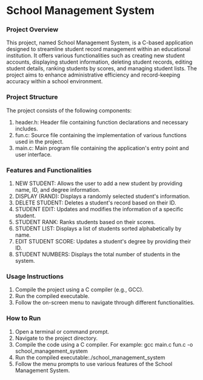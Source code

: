 # School Management System
### Project Overview
This project, named School Management System, is a C-based application designed to streamline student record management within an educational institution. 
It offers various functionalities such as creating new student accounts, displaying student information, deleting student records, editing student details, ranking students by scores, and managing student lists. 
The project aims to enhance administrative efficiency and record-keeping accuracy within a school environment.
### Project Structure
The project consists of the following components:
1) header.h: Header file containing function declarations and necessary includes.
2) fun.c: Source file containing the implementation of various functions used in the project.
3) main.c: Main program file containing the application's entry point and user interface.
### Features and Functionalities
1) NEW STUDENT: Allows the user to add a new student by providing name, ID, and degree information.
2) DISPLAY (RAND): Displays a randomly selected student's information.
3) DELETE STUDENT: Deletes a student's record based on their ID.
4) STUDENT EDIT: Updates and modifies the information of a specific student.
5) STUDENT RANK: Ranks students based on their scores.
6) STUDENT LIST: Displays a list of students sorted alphabetically by name.
7) EDIT STUDENT SCORE: Updates a student's degree by providing their ID.
8) STUDENT NUMBERS: Displays the total number of students in the system.
### Usage Instructions
1) Compile the project using a C compiler (e.g., GCC).
2) Run the compiled executable.
3) Follow the on-screen menu to navigate through different functionalities.
### How to Run
1) Open a terminal or command prompt.
2) Navigate to the project directory.
3) Compile the code using a C compiler. For example:  gcc main.c fun.c -o school_management_system
4) Run the compiled executable:./school_management_system
5) Follow the menu prompts to use various features of the School Management System.







